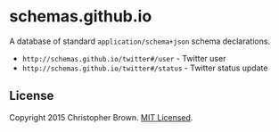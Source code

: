 # schemas.github.io

A database of standard `application/schema+json` schema declarations.

* `http://schemas.github.io/twitter#/user` - Twitter user
* `http://schemas.github.io/twitter#/status` - Twitter status update


## License

Copyright 2015 Christopher Brown. [MIT Licensed](http://opensource.org/licenses/MIT).
